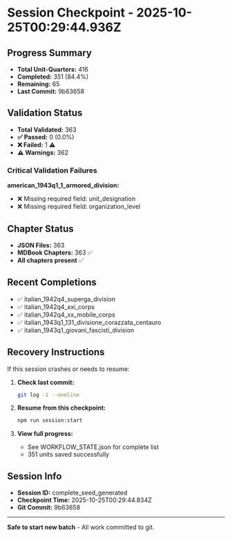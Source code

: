 # Session Checkpoint - 2025-10-25T00:29:44.936Z

## Progress Summary

- **Total Unit-Quarters:** 416
- **Completed:** 351 (84.4%)
- **Remaining:** 65
- **Last Commit:** 9b63658

## Validation Status

- **Total Validated:** 363
- **✅ Passed:** 0 (0.0%)
- **❌ Failed:** 1 ⚠️
- **⚠️ Warnings:** 362

### Critical Validation Failures

**american_1943q1_1_armored_division:**
  - ❌ Missing required field: unit_designation
  - ❌ Missing required field: organization_level

## Chapter Status

- **JSON Files:** 363
- **MDBook Chapters:** 363 ✅
- **All chapters present** ✅

## Recent Completions

- ✅ italian_1942q4_superga_division
- ✅ italian_1942q4_xxi_corps
- ✅ italian_1942q4_xx_mobile_corps
- ✅ italian_1943q1_131_divisione_corazzata_centauro
- ✅ italian_1943q1_giovani_fascisti_division

## Recovery Instructions

If this session crashes or needs to resume:

1. **Check last commit:**
   ```bash
   git log -1 --oneline
   ```

2. **Resume from this checkpoint:**
   ```bash
   npm run session:start
   ```

3. **View full progress:**
   - See WORKFLOW_STATE.json for complete list
   - 351 units saved successfully

## Session Info

- **Session ID:** complete_seed_generated
- **Checkpoint Time:** 2025-10-25T00:29:44.834Z
- **Git Commit:** 9b63658

---

**Safe to start new batch** - All work committed to git.
